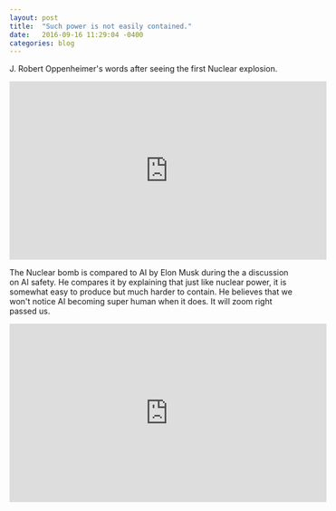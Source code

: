 ```yaml
---
layout: post
title:  "Such power is not easily contained."
date:   2016-09-16 11:29:04 -0400
categories: blog
---
```

J. Robert Oppenheimer's words after seeing the first Nuclear explosion.

<iframe width="560" height="315" src="https://www.youtube.com/embed/lb13ynu3Iac" frameborder="0" allowfullscreen></iframe>

The Nuclear bomb is compared to AI by Elon Musk during the a discussion on AI safety. He compares it by explaining that just like nuclear power, it is somewhat easy to produce but much harder to contain.
He believes that we won't notice AI becoming super human when it does. It will zoom right passed us. 

<iframe width="560" height="315" src="https://www.youtube.com/embed/vHzJ_AJ34uQ" frameborder="0" allowfullscreen></iframe>